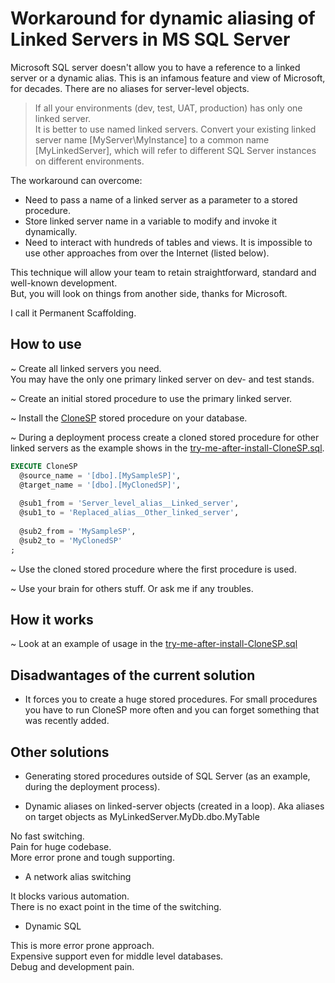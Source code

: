 # Workaround for dynamic aliasing of Linked Servers in MS SQL Server

Microsoft SQL server doesn't allow you to have a reference to a linked server or a dynamic alias.
This is an infamous feature and view of Microsoft, for decades. There are no aliases for server-level objects.

> If all your environments (dev, test, UAT, production) has only one linked server.<br/>
> It is better to use named linked servers. Convert your existing linked server name [MyServer\MyInstance] to a common name [MyLinkedServer], which will refer to different SQL Server instances on different environments.

The workaround can overcome:
* Need to pass a name of a linked server as a parameter to a stored procedure.
* Store linked server name in a variable to modify and invoke it dynamically.
* Need to interact with hundreds of tables and views. It is impossible to use other approaches from over the Internet (listed below).

This technique will allow your team to retain straightforward, standard and well-known development.<br/>
But, you will look on things from another side, thanks for Microsoft.

I call it Permanent Scaffolding.

## How to use

~ Create all linked servers you need.<br/>
You may have the only one primary linked server on dev- and test stands.

~ Create an initial stored procedure to use the primary linked server.

~ Install the [CloneSP](https://github.com/it3xl/linked-server-alias-workaround/blob/master/CloneSP.sql) stored procedure on your database.

~ During a deployment process create a cloned stored procedure for other linked servers as the example shows in the [try-me-after-install-CloneSP.sql](https://github.com/it3xl/linked-server-alias-workaround/blob/master/try-me-after-install-CloneSP.sql).
```sql
EXECUTE CloneSP
  @source_name = '[dbo].[MySampleSP]',
  @target_name = '[dbo].[MyClonedSP]',
  
  @sub1_from = 'Server_level_alias__Linked_server',
  @sub1_to = 'Replaced_alias__Other_linked_server',
  
  @sub2_from = 'MySampleSP',
  @sub2_to = 'MyClonedSP'
;
```

~ Use the cloned stored procedure where the first procedure is used.

~ Use your brain for others stuff. Or ask me if any troubles.

## How it works

~ Look at an example of usage in the [try-me-after-install-CloneSP.sql](https://github.com/it3xl/linked-server-alias-workaround/blob/master/try-me-after-install-CloneSP.sql)

## Disadwantages of the current solution

* It forces you to create a huge stored procedures. For small procedures you have to run CloneSP more often and you can forget something that was recently added.

## Other solutions

* Generating stored procedures outside of SQL Server (as an example, during the deployment process).

* Dynamic aliases on linked-server objects (created in a loop). Aka aliases on target objects as MyLinkedServer.MyDb.dbo.MyTable

No fast switching.<br/>
Pain for huge codebase.<br/>
More error prone and tough supporting.

* A network alias switching

It blocks various automation.<br/>
There is no exact point in the time of the switching.<br/>

* Dynamic SQL

This is more error prone approach.<br/>
Expensive support even for middle level databases.<br/>
Debug and development pain.<br/>
